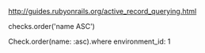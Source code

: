 http://guides.rubyonrails.org/active_record_querying.html

checks.order('name ASC')

Check.order(name: :asc).where environment_id: 1
